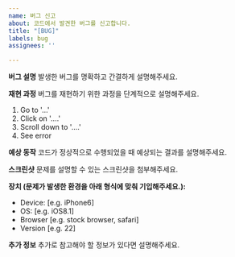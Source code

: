 ```yaml
---
name: 버그 신고
about: 코드에서 발견한 버그를 신고합니다.
title: "[BUG]"
labels: bug
assignees: ''

---
```


**버그 설명**
발생한 버그를 명확하고 간결하게 설명해주세요.

**재현 과정**
버그를 재현하기 위한 과정을 단계적으로 설명해주세요.
1. Go to '...'
2. Click on '....'
3. Scroll down to '....'
4. See error

**예상 동작**
코드가 정상적으로 수행되었을 때 예상되는 결과를 설명해주세요.

**스크린샷**
문제를 설명할 수 있는 스크린샷을 첨부해주세요.

**장치 (문제가 발생한 환경을 아래 형식에 맞춰 기입해주세요.):**
 - Device: [e.g. iPhone6]
 - OS: [e.g. iOS8.1]
 - Browser [e.g. stock browser, safari]
 - Version [e.g. 22]

**추가 정보**
추가로 참고해야 할 정보가 있다면 설명해주세요.
